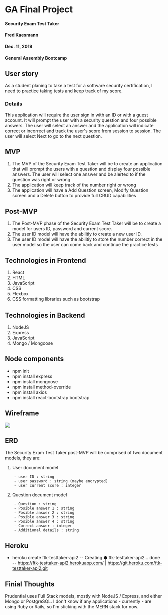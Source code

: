 # GA Final Project

#### Security Exam Test Taker

#### Fred Kaesmann

#### Dec. 11, 2019

#### General Assembly Bootcamp

## User story

As a student planing to take a test for a software security certification, I need to practice taking tests and keep track of my score.

### Details

This application will require the user sign in with an ID or with a guest account. It will prompt the user with a security question and four possible answers. The user will select an answer and the application will indicate correct or incorrect and track the user's score from session to session. The user will select Next to go to the next question.

## MVP

1. The MVP of the Security Exam Test Taker will be to create an application that will prompt the users with a question and display four possible answers. The user will select one answer and be alerted to if the question was right or wrong
2. The application will keep track of the number right or wrong
3. The application will have a Add Question screen, Modify Question screen and a Delete button to provide full CRUD capabilities

## Post-MVP

1. The Post-MVP phase of the Security Exam Test Taker will be to create a model for users ID, password and current score.
2. The user ID model will have the abilitiy to create a new user ID.
3. The user ID model will have the abilitiy to store the number correct in the user model so the user can come back and continue the practice tests

## Technologies in Frontend

1. React
2. HTML
3. JavaScript
4. CSS
5. Flexbox
6. CSS formatting libraries such as bootstrap

## Technologies in Backend

1. NodeJS
2. Express
3. JavaScript
4. Mongo / Mongoose

## Node components

- npm init
- npm install express
- npm install mongoose
- npm install method-override
- npm install axios
- npm install react-bootstrap bootstrap

## Wireframe

![](https://media.git.generalassemb.ly/user/23449/files/5aa83080-1bf9-11ea-867e-8038abb06413)

## ERD

The Security Exam Test Taker post-MVP will be comprised of two document models, they are:

1. User document model

```
    - user ID : string
    - user password : string (maybe encrypted)
    - user current score : integer
```

2. Question document model

```
    - Question : string
    - Posible answer 1 : string
    - Posible answer 2 : string
    - Posible answer 3 : string
    - Posible answer 4 : string
    - Correct answer : integer
    - Additional details : string
```

## Heroku

- heroku create ftk-testtaker-api2
  -- Creating ⬢ ftk-testtaker-api2... done
  -- https://ftk-testtaker-api2.herokuapp.com/ | https://git.heroku.com/ftk-testtaker-api2.git

## Finial Thoughts

Prudential uses Full Stack models, mostly with NodeJS / Express, and either Mongo or PostgreSQL. I don't know if any applications - currently - are using Ruby or Rails, so I'm sticking with the MERN stack for now.
